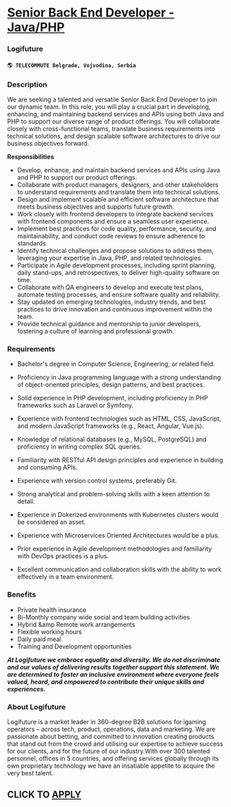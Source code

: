 # [Senior Back End Developer - Java/PHP](https://www.remotewlb.com/apply/senior-back-end-developer-java-php)  
### Logifuture  
#### `🌎 TELECOMMUTE Belgrade, Vojvodina, Serbia`  

### **Description**

We are seeking a talented and versatile Senior Back End Developer to join our dynamic team. In this role, you will play a crucial part in developing, enhancing, and maintaining backend services and APIs using both Java and PHP to support our diverse range of product offerings. You will collaborate closely with cross-functional teams, translate business requirements into technical solutions, and design scalable software architectures to drive our business objectives forward.

 **Responsibilities**

  * Develop, enhance, and maintain backend services and APIs using Java and PHP to support our product offerings.
  * Collaborate with product managers, designers, and other stakeholders to understand requirements and translate them into technical solutions.
  * Design and implement scalable and efficient software architecture that meets business objectives and supports future growth.
  * Work closely with frontend developers to integrate backend services with frontend components and ensure a seamless user experience.
  * Implement best practices for code quality, performance, security, and maintainability, and conduct code reviews to ensure adherence to standards.
  * Identify technical challenges and propose solutions to address them, leveraging your expertise in Java, PHP, and related technologies.
  * Participate in Agile development processes, including sprint planning, daily stand-ups, and retrospectives, to deliver high-quality software on time.
  * Collaborate with QA engineers to develop and execute test plans, automate testing processes, and ensure software quality and reliability.
  * Stay updated on emerging technologies, industry trends, and best practices to drive innovation and continuous improvement within the team.
  * Provide technical guidance and mentorship to junior developers, fostering a culture of learning and professional growth.

### **Requirements**

  * Bachelor's degree in Computer Science, Engineering, or related field.

  * Proficiency in Java programming language with a strong understanding of object-oriented principles, design patterns, and best practices.
  * Solid experience in PHP development, including proficiency in PHP frameworks such as Laravel or Symfony.
  * Experience with frontend technologies such as HTML, CSS, JavaScript, and modern JavaScript frameworks (e.g., React, Angular, Vue.js).
  * Knowledge of relational databases (e.g., MySQL, PostgreSQL) and proficiency in writing complex SQL queries.
  * Familiarity with RESTful API design principles and experience in building and consuming APIs.
  * Experience with version control systems, preferably Git.
  * Strong analytical and problem-solving skills with a keen attention to detail.
  * Experience in Dokerized environments with Kubernetes clusters would be considered an asset.
  * Experience with Microservices Oriented Architectures would be a plus.
  * Prior experience in Agile development methodologies and familiarity with DevOps practices is a plus.
  * Excellent communication and collaboration skills with the ability to work effectively in a team environment.

### **Benefits**

  * Private health insurance
  * Bi-Monthly company wide social and team building activities
  * Hybrid &amp Remote work arrangements
  * Flexible working hours
  * Daily paid meal
  * Training and Development opportunities

_**At Logifuture we embrace equality and diversity. We do not discriminate and our values of delivering results together support this statement. We are determined to foster an inclusive environment where everyone feels valued, heard, and empowered to contribute their unique skills and experiences.**_

###  **About Logifuture**

Logifuture is a market leader in 360-degree B2B solutions for igaming operators – across tech, product, operations, data and marketing. We are passionate about betting, and committed to innovation creating products that stand out from the crowd and utilising our expertise to achieve success for our clients, and for the future of our industry.With over 300 talented personnel, offices in 5 countries, and offering services globally through its own proprietary technology we have an insatiable appetite to acquire the very best talent.  
## CLICK TO [APPLY](https://www.remotewlb.com/apply/senior-back-end-developer-java-php)

